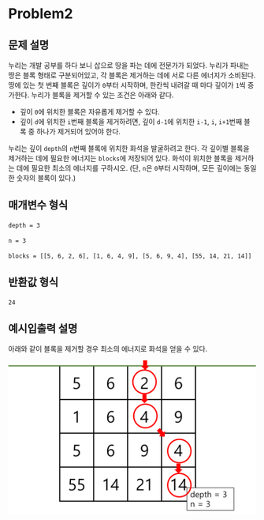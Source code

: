 # Problem2

## 문제 설명

누리는 개발 공부를 하다 보니 삽으로 땅을 파는 데에 전문가가 되었다. 누리가 파내는 땅은 블록 형태로 구분되어있고, 각 블록은 제거하는 데에 서로 다른 에너지가 소비된다. 땅에 있는 첫 번째 블록은 깊이가 `0`부터 시작하며, 한칸씩 내려갈 때 마다 깊이가 `1`씩 증가한다. 누리가 블록을 제거할 수 있는 조건은 아래와 같다.

* 깊이 `0`에 위치한 블록은 자유롭게 제거할 수 있다.
* 깊이 `d`에 위치한 `i`번째 블록을 제거하려면, 깊이 `d-1`에 위치한 `i-1`, `i`, `i+1`번째 블록 중 하나가 제거되어 있어야 한다.

누리는 깊이 `depth`의 `n`번째 블록에 위치한 화석을 발굴하려고 한다. 각 깊이별 블록을 제거하는 데에 필요한 에너지는 `blocks`에 저장되어 있다. 화석이 위치한 블록을 제거하는 데에 필요한 최소의 에너지를 구하시오. (단, `n`은 `0`부터 시작하며, 모든 깊이에는 동일한 숫자의 블록이 있다.)


## 매개변수 형식

`depth = 3`

`n = 3`

`blocks = [[5, 6, 2, 6], [1, 6, 4, 9], [5, 6, 9, 4], [55, 14, 21, 14]]`

## 반환값 형식

`24`

## 예시입출력 설명

아래와 같이 블록을 제거할 경우 최소의 에너지로 화석을 얻을 수 있다.

![img.png](img.png)